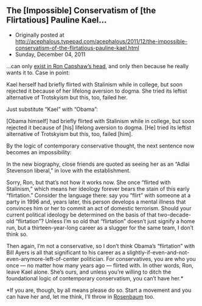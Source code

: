 ## The [Impossible] Conservatism of [the Flirtatious] Pauline Kael…

 * Originally posted at http://acephalous.typepad.com/acephalous/2011/12/the-impossible-conservatism-of-the-flirtatious-pauline-kael.html
 * Sunday, December 04, 2011



…can only [exist in Ron Capshaw’s head](http://bighollywood.breitbart.com/rcapshaw/2011/12/04/the-conservatism-of-film-critic-pauline-kael/), and only then because he really wants it to. Case in point:

Kael herself had briefly flirted with Stalinism while in college, but soon rejected it because of her lifelong aversion to dogma. She tried its leftist alternative of Trotskyism but this, too, failed her.

Just substitute “Kael” with “Obama”:

[Obama himself] had briefly flirted with Stalinism while in college, but soon rejected it because of [his] lifelong aversion to dogma. [He] tried its leftist alternative of Trotskyism but this, too, failed [him].

By the logic of contemporary conservative thought, the next sentence now becomes an impossibility:

In the new biography, close friends are quoted as seeing her as an “Adlai Stevenson liberal,” in love with the establishment.

Sorry, Ron, but that’s not how it works now. She once “flirted with Stalinism,” which means her ideology forever bears the stain of this early “flirtation.” Consider the language there: say you “flirt” with someone at a party in 1996 and, years later, this person develops a mental illness that convinces him or her to commit an act of domestic terrorism. Should your current political ideology be determined on the basis of that two-decade-old “flirtation”? Unless I’m so old that “flirtation” doesn’t just signify a home run, but a thirteen-year-long career as a slugger for the same team, I don’t think so.

Then again, I’m not a conservative, so I don’t think Obama’s “flirtation” with Bill Ayers is all that significant to his career as a slightly-if-even-and-not-even-anymore-left-of-center politician. For conservatives, you are who you once — no matter how many years ago — flirted with. In other words, Ron, leave Kael alone. She’s ours, and unless you’re willing to ditch the foundational logic of contemporary conservatism, you can’t have her.\*

\*If you are, though, by all means please do so. Start a movement and you can have her and, let me think, I’ll throw in [Rosenbaum](http://www.jonathanrosenbaum.com/?cat=5) too.

 

		
